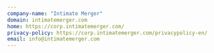 ```yaml
---
company-name: "Intimate Merger"
domain: intimatemerger.com
home: https://corp.intimatemerger.com/
privacy-policy: https://corp.intimatemerger.com/privacypolicy-en/
email: info@intimatemerger.com
---
```




